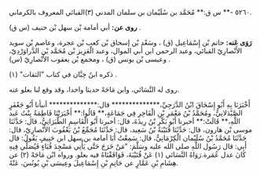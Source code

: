 ٥٢٦٠ -** س ق:** مُحَمَّد بن سُلَيْمان بن سلمان المدني (٣)القبائي المعروف بالكرماني.

**روى عن:** أبي أمامة بْن سهل بْن حنيف (س ق) .

**رَوَى عَنه:** حاتم بْن إِسْمَاعِيل (ق) ، وسَعْد بْن إسحاق بْن كعب بْن عجرة، وعاصم بْن سويد الأَنْصارِيّ القبائي، وعبد الرحمن ابن أَبي الموال، وعبد الْعَزِيز بْن مُحَمَّد بْن الدَّراوَرْدِيّ، وعيسى بْن يونس (ق) ، ومجمع بْن يعقوب الأَنْصارِيّ (س) .

ذكره ابنُ حِبَّان في كتاب "الثقات" (١) .

روى له النَّسَائي، وابن مَاجَهْ حديثا واحدا، وقد وقع لنا بعلو عنه.

أَخْبَرَنَا بِهِ أَبُو إِسْحَاقَ ابْنُ الدَّرَجِيِّ،************** قال:************** أنبأنا أَبُو جَعْفَرٍ الصَّيْدَلانِيُّ، ومُحَمَّدُ بْنُ مَعْمَرِ بْنِ الْفَاخِرِ فِي جَمَاعَةٍ،** قَالُوا:** أَخْبَرَتْنَا فَاطِمَةُ بِنْتُ عَبد اللَّهِ،** قَالَتْ:** أخبرنا أَبُو بَكْرِ بْنُ رِيذَةَ، قال: أخبرنا أَبُو الْقَاسِمِ الطَّبَرَانِيُّ، قال: حَدَّثَنَا موسى بْن هارون، قال: حَدَّثَنَا قُتَيْبَةُ بْنُ سَعِيد، قال: حَدَّثَنَا مُجَمِّعُ بْنُ يَعْقُوبَ الأَنْصارِيّ، قال: حَدَّثَنَا مُحَمَّدُ بْنُ سُلَيْمان الْكِرْمَانِيُّ، قال: سَمِعْتُ أَبَا أمامة بن سهل ابن حَنِيفٍ يَقُولُ: قال أَبِي: قال رَسُول اللَّهِ صلى الله عليه وسَلَّمَ: "مَنْ خَرَجَ حَتَّى يَأْتِي مَسْجِدَ قُبَاءٍ فَيُصَلِّي فِيهِ كَانَ عدل عُمَرة.رَوَاهُ النَّسَائي (١) عَنْ قُتَيْبَةَ، فَوَافَقْنَاهُ فيه بعلو. ورواه ابْن مَاجَهْ (٢) عن هِشَامِ بْنِ عَمَّارٍ عن حَاتِمِ بْنِ إِسْمَاعِيلَ وعِيسَى بْنِ يُونُسَ، عَنْهُ.